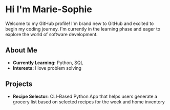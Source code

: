 # Hi I'm Marie-Sophie

Welcome to my GitHub profile! I'm brand new to GitHub and excited to begin my coding journey. I'm currently in the learning phase and eager to explore the world of software development.

## About Me

* **Currently Learning:** Python, SQL
* **Interests:** I love problem solving

## Projects

* **Recipe Selector:** CLI-Based Python App that helps users generate a grocery list based on selected recipes for the week and home inventory
